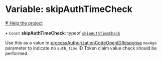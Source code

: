 # Variable: skipAuthTimeCheck

[💗 Help the project](https://github.com/sponsors/panva)

• `Const` **skipAuthTimeCheck**: typeof [`skipAuthTimeCheck`](skipAuthTimeCheck.md)

Use this as a value to [processAuthorizationCodeOpenIDResponse](../functions/processAuthorizationCodeOpenIDResponse.md) `maxAge`
parameter to indicate no `auth_time` ID Token claim value check should be performed.
